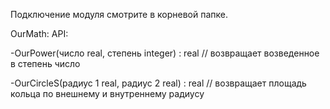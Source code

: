 Подключение модуля смотрите в корневой папке.

OurMath: API:

-OurPower(число real, степень integer) : real // возвращает возведенное в степень число

-OurCircleS(радиус 1 real, радиус 2 real) : real // возвращает площадь кольца по внешнему и внутреннему радиусу
